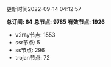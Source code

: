 更新时间2022-09-14 04:12:57

**总订阅: 64**
**总节点: 9785**
**有效节点: 1926**
- v2ray节点: 1553
- ssr节点: 5
- ss节点: 296
- trojan节点: 72
